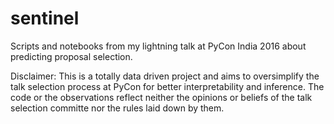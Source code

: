 sentinel
========

Scripts and notebooks from my lightning talk at PyCon India 2016 about
predicting proposal selection.

Disclaimer: This is a totally data driven project and aims to oversimplify the
talk selection process at PyCon for better interpretability and inference. The
code or the observations reflect neither the opinions or beliefs of the
talk selection committe nor the rules laid down by them.
